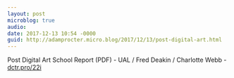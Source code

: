 ```yaml
---
layout: post
microblog: true
audio: 
date: 2017-12-13 10:54 -0000
guid: http://adamprocter.micro.blog/2017/12/13/post-digital-art.html
---
```

Post Digital Art School Report (PDF) - UAL / Fred Deakin / Charlotte Webb  - [dctr.pro/22i](http://dctr.pro/22i) 
